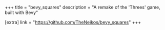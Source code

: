 +++
title = "bevy_squares"
description = "A remake of the 'Threes' game, built with Bevy"

[extra]
link = "https://github.com/TheNeikos/bevy_squares"
+++

